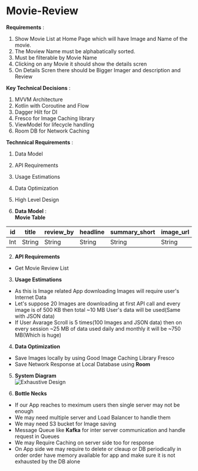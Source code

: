 # Movie-Review
**Requirements** :  
  1. Show Movie List at Home Page which will have Image and Name of the movie.
  2. The Moview Name must be alphabatically sorted.
  3. Must be filterable by Movie Name
  4. Clicking on any Movie it should show the details scren
  5. On Details Scren there should be Bigger Imager and description and Review

**Key Technical Decisions** :
  1. MVVM Architecture
  2. Kotlin with Coroutine and Flow
  3. Dagger Hilt for DI
  4. Fresco for Image Caching library
  5. ViewModel for lifecycle handling
  6. Room DB for Network Caching

**Technnical Requirements** :     
  1. Data Model
  2. API Requirements
  3. Usage Estimations
  4. Data Optimization
  5. High Level Design 

1. **Data Model** :  
**Movie Table**

 id  |    title      |  review_by  |  headline | summary_short  | image_url  | external_link | opening_date  |
---- | ------------- | ---------- | ---------- | -------------- |----------- |-------------- |-------------- |
 Int |    String     |   String   |   String   |    String      |  String    |    String     |    String     |
 
2. **API Requirements**
  * Get Movie Review List

3. **Usage Estimations**
  * As this is Image related App downloading Images will require user's Internet Data
  * Let's suppose 20 Images are downloading at first API call and every image is of 500 KB then total ~10 MB User's data will be used(Same with JSON data)
  * If User Avarage Scroll is 5 times(100 Images and JSON data) then on every session ~25 MB of data used daily and monthly it will be ~750 MB(Which is huge)

4. **Data Optimization**  
  * Save Images locally by using Good Image Caching Library Fresco
  * Save Network Response at Local Database using **Room**
  
5. **System Diagram**  
  ![Exhaustive Design](//www.plantuml.com/plantuml/png/ZP9HQuCm58NVyoikxhaTw-CAes9T9yWijXiC1kKsNjkmB1QzxGgZ_ts9UT3LFKmGJkuNpZacpXh6ce-VMcWg6RY2Mkts38MgIRAgZ439LGr1f1KP3W0RAALm4CrE4-JnCbibwon_0_WMuj93yt0TRXxZTVIqIRD54ZaE8A2tfKyj1liS6vBO40H92V7vO7iKj-_ckM88JwWqRZMrBLwYExWvAFCnrShGlTtMYl6sqiMKwSnkD72S8-F0QF8leujzk-QhE7-Dy-lEEPqKVK6uJ0BhYPfsDP7nnfqS5nKpUNC_zlQTUvf5ORfPsMCD5_5rI5f9r12Xt9DDGQqaRVMHV8fJmn0tRJCkGeXImcZqqBivqKb71XSdx5ctm7-qNKxSydTBuU4VO4Qci7_O3m00)
   
   
6. **Bottle Necks**  
  * If our App reaches to meximum users then single server may not be enough
  * We may need multiple server and Load Balancer to handle them
  * We may need S3 bucket for Image saving
  * Message Queue like **Kafka** for inter server communication and handle request in Queues
  * We may Require Caching on server side too for response
  * On App side we may require to delete or cleaup or DB periodically in order order have memory available for app and make sure it is not exhausted by the DB alone





